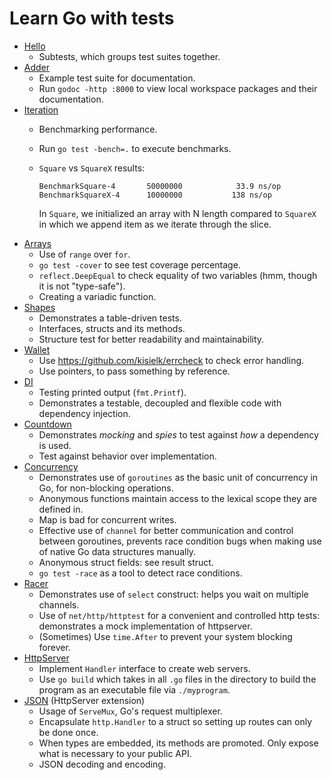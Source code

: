 # Learn Go with tests

- [Hello](https://github.com/riacataquian/learn-go-with-tests/tree/master/hello)
  - Subtests, which groups test suites together.
- [Adder](https://github.com/riacataquian/learn-go-with-tests/tree/master/adder)
  - Example test suite for documentation.
  - Run `godoc -http :8000` to view local workspace packages and their documentation.
- [Iteration](https://github.com/riacataquian/learn-go-with-tests/tree/master/iteration)
  - Benchmarking performance.
  - Run `go test -bench=.` to execute benchmarks.
  - `Square` vs `SquareX` results:

    ```
    BenchmarkSquare-4    	50000000	        33.9 ns/op
    BenchmarkSquareX-4   	10000000	       138 ns/op
    ```

    In `Square`, we initialized an array with N length compared to `SquareX` in which
    we append item as we iterate through the slice.
- [Arrays](https://github.com/riacataquian/learn-go-with-tests/tree/master/arrays)
  - Use of `range` over `for`.
  - `go test -cover` to see test coverage percentage.
  - `reflect.DeepEqual` to check equality of two variables (hmm, though it is not "type-safe").
  - Creating a variadic function.
- [Shapes](https://github.com/riacataquian/learn-go-with-tests/tree/master/shapes)
  - Demonstrates a table-driven tests.
  - Interfaces, structs and its methods.
  - Structure test for better readability and maintainability.
- [Wallet](https://github.com/riacataquian/learn-go-with-tests/tree/master/wallet)
  - Use https://github.com/kisielk/errcheck to check error handling.
  - Use pointers, to pass something by reference.
- [DI](https://github.com/riacataquian/learn-go-with-tests/tree/master/di)
  - Testing printed output (`fmt.Printf`).
  - Demonstrates a testable, decoupled and flexible code with dependency injection.
- [Countdown](https://github.com/riacataquian/learn-go-with-tests/tree/master/countdown)
  - Demonstrates _mocking_ and _spies_ to test against _how_ a dependency is used.
  - Test against behavior over implementation.
- [Concurrency](https://github.com/riacataquian/learn-go-with-tests/tree/master/concurrency)
  - Demonstrates use of `goroutines` as the basic unit of concurrency in Go,
    for non-blocking operations.
  - Anonymous functions maintain access to the lexical scope they are defined in.
  - Map is bad for concurrent writes.
  - Effective use of `channel` for better communication and control between goroutines,
    prevents race condition bugs when making use of native Go data structures manually.
  - Anonymous struct fields: see result struct.
  - `go test -race` as a tool to detect race conditions.
- [Racer](https://github.com/riacataquian/learn-go-with-tests/tree/master/racer)
  - Demonstrates use of `select` construct: helps you wait on multiple channels.
  - Use of `net/http/httptest` for a convenient and controlled http tests: demonstrates a mock implementation of httpserver.
  - (Sometimes) Use `time.After` to prevent your system blocking forever.
- [HttpServer](https://github.com/riacataquian/learn-go-with-tests/tree/master/httpserver)
  - Implement `Handler` interface to create web servers.
  - Use `go build` which takes in all `.go` files in the directory to build the program as an executable file via `./myprogram`.
- [JSON](https://github.com/riacataquian/learn-go-with-tests/tree/master/httpserver) (HttpServer extension)
  - Usage of `ServeMux`, Go's request multiplexer.
  - Encapsulate `http.Handler` to a struct so setting up routes can only be done once.
  - When types are embedded, its methods are promoted. Only expose what is necessary to your public API.
  - JSON decoding and encoding.
